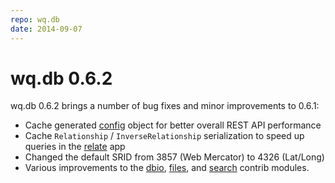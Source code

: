 ```yaml
---
repo: wq.db
date: 2014-09-07
---
```


# wq.db 0.6.2

wq.db 0.6.2 brings a number of bug fixes and minor improvements to 0.6.1:
- Cache generated [config](../config.md) object for better overall REST API performance
- Cache `Relationship` / `InverseRelationship` serialization to speed up queries in the [relate](../wq.db/patterns.md) app
- Changed the default SRID from 3857 (Web Mercator) to 4326 (Lat/Long)
- Various improvements to the [dbio](https://django-data-wizard.wq.io/), [files](../wq.db/patterns.md), and [search](../wq.db/patterns.md) contrib modules.
